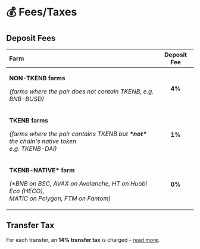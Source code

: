# 💰 Fees/Taxes

## Deposit Fees <a id="deposit-fee"></a>

<table>
  <thead>
    <tr>
      <th style="text-align:left">Farm</th>
      <th style="text-align:center">Deposit Fee</th>
    </tr>
  </thead>
  <tbody>
    <tr>
      <td style="text-align:left">
        <p><b>NON-TKENB farms</b>
        </p>
        <p><em>(farms where the pair does not contain TKENB, e.g. BNB-BUSD)</em>
        </p>
      </td>
      <td style="text-align:center"><b>4%</b>
      </td>
    </tr>
    <tr>
      <td style="text-align:left">
        <p><b>TKENB farms</b>
        </p>
        <p><em>(farms where the pair contains TKENB but <b>*not* </b>the chain&apos;s native token<br />e.g. TKENB-DAI)</em>
        </p>
      </td>
      <td style="text-align:center"><b>1%</b>
      </td>
    </tr>
    <tr>
      <td style="text-align:left">
        <p><b>TKENB-NATIVE* farm</b>
        </p>
        <p><em>(*BNB on BSC, AVAX on Avalanche, HT on Huobi Eco (HECO), <br />MATIC on Polygon, FTM on Fantom)</em>
        </p>
      </td>
      <td style="text-align:center"><b>0%</b>
      </td>
    </tr>
  </tbody>
</table>

## Transfer Tax <a id="transfer-tax"></a>

For each transfer, an **14% transfer tax** is charged - [read more](../tokenomics/tkenb.md).

